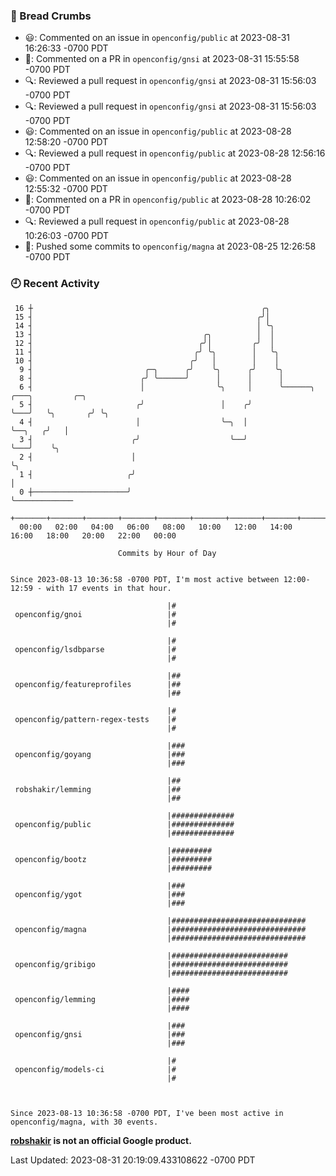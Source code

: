 ### 🍞 Bread Crumbs

 * 😃: Commented on an issue in `openconfig/public` at 2023-08-31 16:26:33 -0700 PDT
 * 💬: Commented on a PR in  `openconfig/gnsi` at 2023-08-31 15:55:58 -0700 PDT
 * 🔍: Reviewed a pull request in  `openconfig/gnsi` at 2023-08-31 15:56:03 -0700 PDT
 * 🔍: Reviewed a pull request in  `openconfig/gnsi` at 2023-08-31 15:56:03 -0700 PDT
 * 😃: Commented on an issue in `openconfig/public` at 2023-08-28 12:58:20 -0700 PDT
 * 🔍: Reviewed a pull request in  `openconfig/public` at 2023-08-28 12:56:16 -0700 PDT
 * 😃: Commented on an issue in `openconfig/public` at 2023-08-28 12:55:32 -0700 PDT
 * 💬: Commented on a PR in  `openconfig/public` at 2023-08-28 10:26:02 -0700 PDT
 * 🔍: Reviewed a pull request in  `openconfig/public` at 2023-08-28 10:26:03 -0700 PDT
 * 🚢: Pushed some commits to `openconfig/magna` at 2023-08-25 12:26:58 -0700 PDT

### 🕘 Recent Activity
```
 16 ┼                                                   ╭╮
 15 ┤                                                  ╭╯│
 14 ┤                                                  │ ╰╮
 13 ┤                                      ╭╮          │  │
 12 ┤                                     ╭╯│         ╭╯  │
 11 ┤                                    ╭╯ ╰╮        │   ╰╮
 10 ┤                                   ╭╯   │        │    │
  9 ┤                         ╭─╮      ╭╯    ╰╮      ╭╯    ╰╮
  8 ┤                        ╭╯ ╰──────╯      │      │      │
  6 ┤                        │                ╰╮     │      ╰──────╮   ╭───╮         ╭─╮
  5 ┤                       ╭╯                 │    ╭╯             ╰───╯   ╰╮       ╭╯ ╰╮
  4 ┤                       │                  ╰─╮  │                       ╰──╮   ╭╯   │
  3 ┤                      ╭╯                    ╰──╯                          ╰───╯    ╰╮
  2 ┤                      │                                                             ╰╮
  1 ┤                     ╭╯                                                              │
  0 ┼─────────────────────╯                                                               ╰─────────────
    +───────+───────+───────+───────+───────+───────+───────+───────+───────+───────+───────+───────+────
  00:00   02:00   04:00   06:00   08:00   10:00   12:00   14:00   16:00   18:00   20:00   22:00   00:00   

						Commits by Hour of Day


Since 2023-08-13 10:36:58 -0700 PDT, I'm most active between 12:00-12:59 - with 17 events in that hour.

```



```
                                   |#
 openconfig/gnoi                   |#
                                   |#

                                   |#
 openconfig/lsdbparse              |#
                                   |#

                                   |##
 openconfig/featureprofiles        |##
                                   |##

                                   |#
 openconfig/pattern-regex-tests    |#
                                   |#

                                   |###
 openconfig/goyang                 |###
                                   |###

                                   |##
 robshakir/lemming                 |##
                                   |##

                                   |##############
 openconfig/public                 |##############
                                   |##############

                                   |#########
 openconfig/bootz                  |#########
                                   |#########

                                   |###
 openconfig/ygot                   |###
                                   |###

                                   |##############################
 openconfig/magna                  |##############################
                                   |##############################

                                   |##########################
 openconfig/gribigo                |##########################
                                   |##########################

                                   |####
 openconfig/lemming                |####
                                   |####

                                   |###
 openconfig/gnsi                   |###
                                   |###

                                   |#
 openconfig/models-ci              |#
                                   |#



Since 2023-08-13 10:36:58 -0700 PDT, I've been most active in openconfig/magna, with 30 events.

```
**[robshakir](mailto:robjs@google.com) is not an official Google product.**  


Last Updated: 2023-08-31 20:19:09.433108622 -0700 PDT
